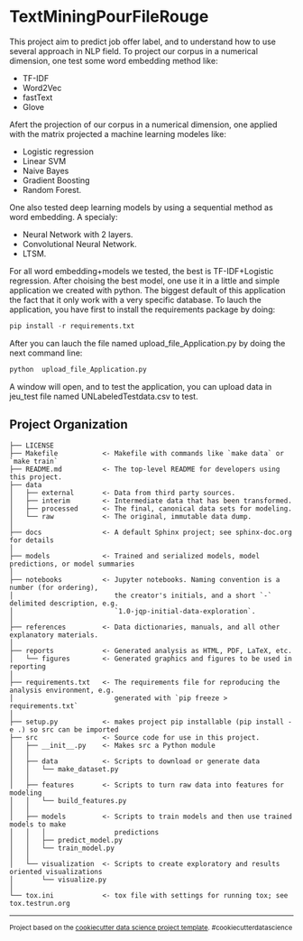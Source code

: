 TextMiningPourFileRouge
==============================

This project aim to predict job offer label, and to understand how to use several approach in NLP field.
To project our corpus in a numerical dimension, one test some word embedding method like: 
   - TF-IDF 
   - Word2Vec
   - fastText
   - Glove
    
   Afert the projection of our corpus in a numerical dimension, one applied with the matrix projected a machine learning modeles
   like:
   - Logistic regression
   - Linear SVM 
   - Naive Bayes
   - Gradient Boosting
   - Random Forest.
   
One also tested deep learning models by using a sequential method as word embedding. A specialy:

   - Neural Network with 2 layers.
   - Convolutional Neural Network.
   - LTSM.
   
  For all word embedding+models we tested, the best is TF-IDF+Logistic regression. After choising the best model, one use it 
  in a little and simple application  we created with python. The biggest default of this application the fact that it only
  work with a very specific database.  To lauch the application, you have first to install the requirements package by doing:
  ```python
pip install -r requirements.txt
```
After you can lauch the file named  upload_file_Application.py by doing the next command line:

 ```python
python  upload_file_Application.py
```
A window will open, and to test the application, you can upload data in jeu_test file named UNLabeledTestdata.csv to test. 


Project Organization
------------

    ├── LICENSE
    ├── Makefile           <- Makefile with commands like `make data` or `make train`
    ├── README.md          <- The top-level README for developers using this project.
    ├── data
    │   ├── external       <- Data from third party sources.
    │   ├── interim        <- Intermediate data that has been transformed.
    │   ├── processed      <- The final, canonical data sets for modeling.
    │   └── raw            <- The original, immutable data dump.
    │
    ├── docs               <- A default Sphinx project; see sphinx-doc.org for details
    │
    ├── models             <- Trained and serialized models, model predictions, or model summaries
    │
    ├── notebooks          <- Jupyter notebooks. Naming convention is a number (for ordering),
    │                         the creator's initials, and a short `-` delimited description, e.g.
    │                         `1.0-jqp-initial-data-exploration`.
    │
    ├── references         <- Data dictionaries, manuals, and all other explanatory materials.
    │
    ├── reports            <- Generated analysis as HTML, PDF, LaTeX, etc.
    │   └── figures        <- Generated graphics and figures to be used in reporting
    │
    ├── requirements.txt   <- The requirements file for reproducing the analysis environment, e.g.
    │                         generated with `pip freeze > requirements.txt`
    │
    ├── setup.py           <- makes project pip installable (pip install -e .) so src can be imported
    ├── src                <- Source code for use in this project.
    │   ├── __init__.py    <- Makes src a Python module
    │   │
    │   ├── data           <- Scripts to download or generate data
    │   │   └── make_dataset.py
    │   │
    │   ├── features       <- Scripts to turn raw data into features for modeling
    │   │   └── build_features.py
    │   │
    │   ├── models         <- Scripts to train models and then use trained models to make
    │   │   │                 predictions
    │   │   ├── predict_model.py
    │   │   └── train_model.py
    │   │
    │   └── visualization  <- Scripts to create exploratory and results oriented visualizations
    │       └── visualize.py
    │
    └── tox.ini            <- tox file with settings for running tox; see tox.testrun.org


--------

<p><small>Project based on the <a target="_blank" href="https://drivendata.github.io/cookiecutter-data-science/">cookiecutter data science project template</a>. #cookiecutterdatascience</small></p>
